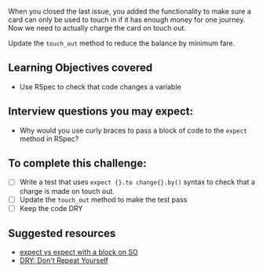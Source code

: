 When you closed the last issue, you added the functionality to make sure a card can only be used to touch in if it has enough money for one journey. Now we need to actually charge the card on touch out.

Update the `touch_out` method to reduce the balance by minimum fare. 

## Learning Objectives covered
- Use RSpec to check that code changes a variable

## Interview questions you may expect:
- Why would you use curly braces to pass a block of code to the `expect` method in RSpec?

## To complete this challenge:
- [ ] Write a test that uses `expect {}.to change{}.by()` syntax to check that a charge is made on touch out.
- [ ] Update the `touch_out` method to make the test pass
- [ ] Keep the code DRY

## Suggested resources
- [expect vs expect with a block on SO](http://stackoverflow.com/questions/19960831/rspec-expect-vs-expect-with-block-whats-the-difference)
- [DRY: Don't Repeat Yourself](https://en.wikipedia.org/wiki/Don%27t_repeat_yourself)
